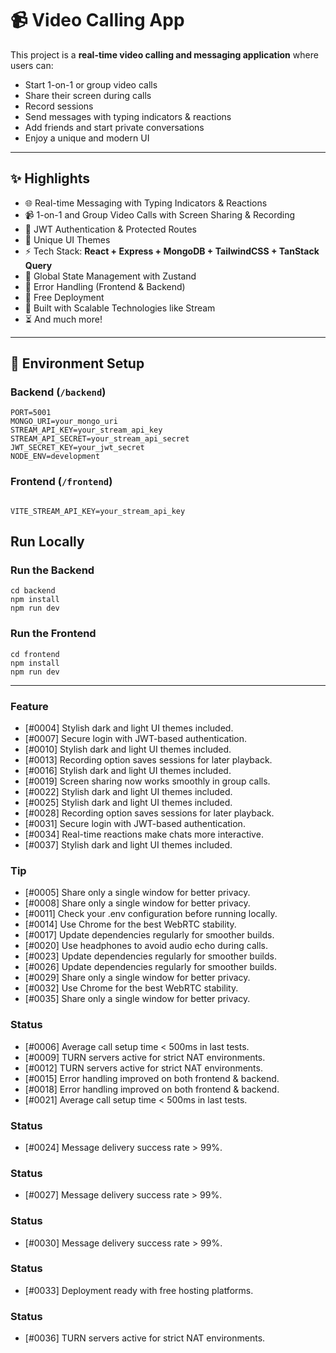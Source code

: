 # 📹 Video Calling App

This project is a **real-time video calling and messaging application** where users can:  
- Start 1-on-1 or group video calls  
- Share their screen during calls  
- Record sessions  
- Send messages with typing indicators & reactions  
- Add friends and start private conversations  
- Enjoy a unique and modern UI  

---

## ✨ Highlights
- 🌐 Real-time Messaging with Typing Indicators & Reactions  
- 📹 1-on-1 and Group Video Calls with Screen Sharing & Recording  
- 🔐 JWT Authentication & Protected Routes  
- 🎨 Unique UI Themes  
- ⚡ Tech Stack: **React + Express + MongoDB + TailwindCSS + TanStack Query**  
- 🧠 Global State Management with Zustand  
- 🚨 Error Handling (Frontend & Backend)  
- 🚀 Free Deployment  
- 🎯 Built with Scalable Technologies like Stream  
- ⏳ And much more!  

---

## 🔧 Environment Setup

### Backend (`/backend`)
```env
PORT=5001  
MONGO_URI=your_mongo_uri  
STREAM_API_KEY=your_stream_api_key  
STREAM_API_SECRET=your_stream_api_secret  
JWT_SECRET_KEY=your_jwt_secret  
NODE_ENV=development
```
### Frontend (`/frontend`)
```env

VITE_STREAM_API_KEY=your_stream_api_key
```
## Run Locally
### Run the Backend
```
cd backend  
npm install  
npm run dev
```
### Run the Frontend
```
cd frontend  
npm install  
npm run dev
```
<!-- AUTO-UPDATED:START -->
---

### Feature
- [#0004] Stylish dark and light UI themes included.
- [#0007] Secure login with JWT-based authentication.
- [#0010] Stylish dark and light UI themes included.
- [#0013] Recording option saves sessions for later playback.
- [#0016] Stylish dark and light UI themes included.
- [#0019] Screen sharing now works smoothly in group calls.
- [#0022] Stylish dark and light UI themes included.
- [#0025] Stylish dark and light UI themes included.
- [#0028] Recording option saves sessions for later playback.
- [#0031] Secure login with JWT-based authentication.
- [#0034] Real-time reactions make chats more interactive.
- [#0037] Stylish dark and light UI themes included.

### Tip
- [#0005] Share only a single window for better privacy.
- [#0008] Share only a single window for better privacy.
- [#0011] Check your .env configuration before running locally.
- [#0014] Use Chrome for the best WebRTC stability.
- [#0017] Update dependencies regularly for smoother builds.
- [#0020] Use headphones to avoid audio echo during calls.
- [#0023] Update dependencies regularly for smoother builds.
- [#0026] Update dependencies regularly for smoother builds.
- [#0029] Share only a single window for better privacy.
- [#0032] Use Chrome for the best WebRTC stability.
- [#0035] Share only a single window for better privacy.

### Status
- [#0006] Average call setup time < 500ms in last tests.
- [#0009] TURN servers active for strict NAT environments.
- [#0012] TURN servers active for strict NAT environments.
- [#0015] Error handling improved on both frontend & backend.
- [#0018] Error handling improved on both frontend & backend.
- [#0021] Average call setup time < 500ms in last tests.

### Status
- [#0024] Message delivery success rate > 99%.

### Status
- [#0027] Message delivery success rate > 99%.

### Status
- [#0030] Message delivery success rate > 99%.

### Status
- [#0033] Deployment ready with free hosting platforms.

### Status
- [#0036] TURN servers active for strict NAT environments.
<!-- AUTO-UPDATED:END -->
